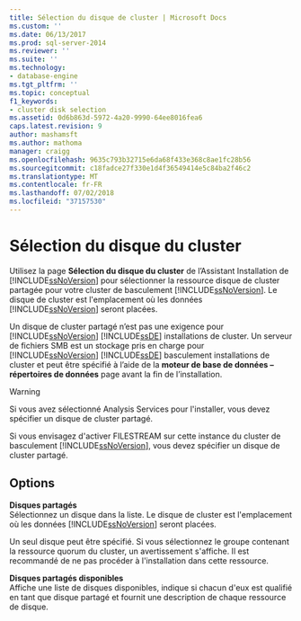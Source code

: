 ```yaml
---
title: Sélection du disque de cluster | Microsoft Docs
ms.custom: ''
ms.date: 06/13/2017
ms.prod: sql-server-2014
ms.reviewer: ''
ms.suite: ''
ms.technology:
- database-engine
ms.tgt_pltfrm: ''
ms.topic: conceptual
f1_keywords:
- cluster disk selection
ms.assetid: 0d6b863d-5972-4a20-9990-64ee8016fea6
caps.latest.revision: 9
author: mashamsft
ms.author: mathoma
manager: craigg
ms.openlocfilehash: 9635c793b32715e6da68f433e368c8ae1fc28b56
ms.sourcegitcommit: c18fadce27f330e1d4f36549414e5c84ba2f46c2
ms.translationtype: MT
ms.contentlocale: fr-FR
ms.lasthandoff: 07/02/2018
ms.locfileid: "37157530"
---
```

# <a name="cluster-disk-selection"></a>Sélection du disque du cluster
  Utilisez la page **Sélection du disque du cluster** de l’Assistant Installation de [!INCLUDE[ssNoVersion](../../includes/ssnoversion-md.md)] pour sélectionner la ressource disque de cluster partagée pour votre cluster de basculement [!INCLUDE[ssNoVersion](../../includes/ssnoversion-md.md)]. Le disque de cluster est l'emplacement où les données [!INCLUDE[ssNoVersion](../../includes/ssnoversion-md.md)] seront placées.  
  
 Un disque de cluster partagé n’est pas une exigence pour [!INCLUDE[ssNoVersion](../../includes/ssnoversion-md.md)] [!INCLUDE[ssDE](../../includes/ssde-md.md)] installations de cluster. Un serveur de fichiers SMB est un stockage pris en charge pour [!INCLUDE[ssNoVersion](../../includes/ssnoversion-md.md)] [!INCLUDE[ssDE](../../includes/ssde-md.md)] basculement installations de cluster et peut être spécifié à l’aide de la **moteur de base de données – répertoires de données** page avant la fin de l’installation.  
  
> [!WARNING]  
>  Si vous avez sélectionné Analysis Services pour l'installer, vous devez spécifier un disque de cluster partagé.  
>   
>  Si vous envisagez d'activer FILESTREAM sur cette instance du cluster de basculement [!INCLUDE[ssNoVersion](../../includes/ssnoversion-md.md)], vous devez spécifier un disque de cluster partagé.  
  
## <a name="options"></a>Options  
 **Disques partagés**  
 Sélectionnez un disque dans la liste. Le disque de cluster est l'emplacement où les données [!INCLUDE[ssNoVersion](../../includes/ssnoversion-md.md)] seront placées.  
  
 Un seul disque peut être spécifié. Si vous sélectionnez le groupe contenant la ressource quorum du cluster, un avertissement s'affiche. Il est recommandé de ne pas procéder à l'installation dans cette ressource.  
  
 **Disques partagés disponibles**  
 Affiche une liste de disques disponibles, indique si chacun d'eux est qualifié en tant que disque partagé et fournit une description de chaque ressource de disque.  
  
  
